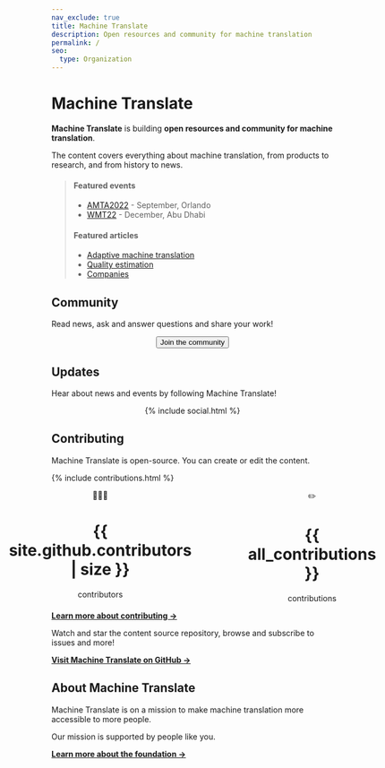 ```yaml
---
nav_exclude: true
title: Machine Translate
description: Open resources and community for machine translation
permalink: /
seo:
  type: Organization
---
```


# Machine Translate

**Machine Translate** is building **open resources and community for machine translation**.

The content covers everything about machine translation, from products to research, and from history to news.

> #### Featured events
> - [AMTA2022](/amta2022) - September, Orlando
> - [WMT22](/wmt22) - December, Abu Dhabi
> 
> #### Featured articles
> - [Adaptive machine translation](/customisation/adaptive.md)
> - [Quality estimation](/quality/quality-estimation.md)
> - [Companies](/industry/companies.md)


## Community

Read news, ask and answer questions and share your work!

<center>
  <button data-tf-slider="ndac7OIs" data-tf-width="550" data-tf-iframe-props="title=Machine Translate | Open resources and community for machine translation" data-tf-medium="snippet">
     Join the community
  </button>
</center>
<script src="//embed.typeform.com/next/embed.js"></script>


## Updates

Hear about news and events by following Machine Translate!

<center>
  {% include social.html %}
</center>


## Contributing

Machine Translate is open-source.
You can create or edit the content.

{% include contributions.html %}

<div style="display: flex; justify-content: center; gap: 20%;">
  <div>
    <center>
      👩🏻‍💻
      <h1>{{ site.github.contributors | size }}</h1>
      contributors
    </center>
  </div>
  <div>
    <center>
      ✏️
      <h1>{{ all_contributions }}</h1>
      contributions
    </center>
  </div>
</div>

[**Learn more about contributing →**](/contributing/contributing.md)

Watch and star the content source repository, browse and subscribe to issues and more!

[**Visit Machine Translate on GitHub →**](https://github.com/machinetranslate)



## About Machine Translate

Machine Translate is on a mission to make machine translation more accessible to more people.

Our mission is supported by people like you.

[**Learn more about the foundation →**](/about.md)
